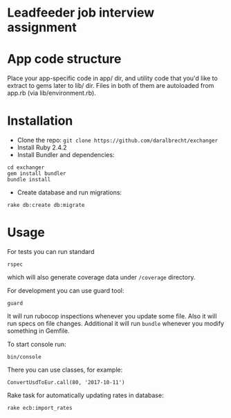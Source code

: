 # Leadfeeder job interview assignment

# App code structure
Place your app-specific code in app/ dir, and utility code that you'd like to extract to gems later to lib/ dir. Files in both of them are autoloaded from app.rb (via lib/environment.rb).

# Installation
* Clone the repo: `git clone https://github.com/daralbrecht/exchanger`
* Install Ruby 2.4.2
* Install Bundler and dependencies:
```
cd exchanger
gem install bundler
bundle install
```
* Create database and run migrations:
```
rake db:create db:migrate
```

# Usage
For tests you can run standard
```
rspec
```
which will also generate coverage data under `/coverage` directory.

For development you can use guard tool:
```
guard
```
It will run rubocop inspections whenever you update some file. Also it will run specs on file changes.
Additional it will run `bundle` whenever you modify something in Gemfile.

To start console run:
```
bin/console
```
There you can use classes, for example:
```
ConvertUsdToEur.call(80, '2017-10-11')
```

Rake task for automatically updating rates in database:
```
rake ecb:import_rates
```
